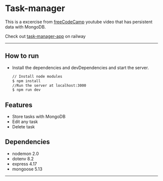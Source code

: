 # Task-manager

This is a excercise from [freeCodeCamp](https://www.youtube.com/watch?v=qwfE7fSVaZM&t=18362s&ab_channel=freeCodeCamp.org) youtube video that 
has persistent data with MongoDB.

Check out [task-manager-app](https://task-manager-production-v1.up.railway.app/) on railway
***

## How to run

- Install the dependencies and devDependencies and start the server.

    ```sh
    // Install node modules
    $ npm install
    //Run the server at localhost:3000
    $ npm run dev
    ```

## Features

- Store tasks with MongoDB
- Edit any task
- Delete task

## Dependencies

- nodemon 2.0
- dotenv 8.2
- express 4.17
- mongoose 5.13

***
